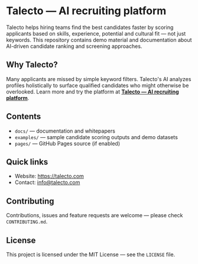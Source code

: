 
# Talecto — AI recruiting platform

Talecto helps hiring teams find the best candidates faster by scoring applicants based on skills, experience, potential and cultural fit — not just keywords. This repository contains demo material and documentation about AI-driven candidate ranking and screening approaches.

## Why Talecto?
Many applicants are missed by simple keyword filters. Talecto's AI analyzes profiles holistically to surface qualified candidates who might otherwise be overlooked. Learn more and try the platform at **[Talecto — AI recruiting platform](https://talecto.com)**.

## Contents
- `docs/` — documentation and whitepapers
- `examples/` — sample candidate scoring outputs and demo datasets
- `pages/` — GitHub Pages source (if enabled)

## Quick links
- Website: https://talecto.com
- Contact: info@talecto.com

## Contributing
Contributions, issues and feature requests are welcome — please check `CONTRIBUTING.md`.

## License
This project is licensed under the MIT License — see the `LICENSE` file.
